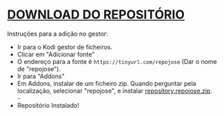# <a href="repository.repojose.zip">DOWNLOAD DO REPOSITÓRIO</a>

Instruções para a adição no gestor:


<p align="left">
  <ul>
    <li>Ir para o Kodi gestor de ficheiros.</li>
    <li>Clicar em "Adicionar fonte"</li>
    <li>O endereço para a fonte é <code>https://tinyurl.com/repojose</code> (Dar o nome de "repojose").</li>
    <li>Ir para "Addons"</li>
    <li>Em Addons, instalar de um ficheiro zip. Quando perguntar pela localização, selecionar "repojose", e instalar <a href="repository.repojose.zip">repository.repojose.zip</a>.</li>
    -
    <li>Repositório Instalado!</li>
    
</ul>

                                      
                                       

</p>

